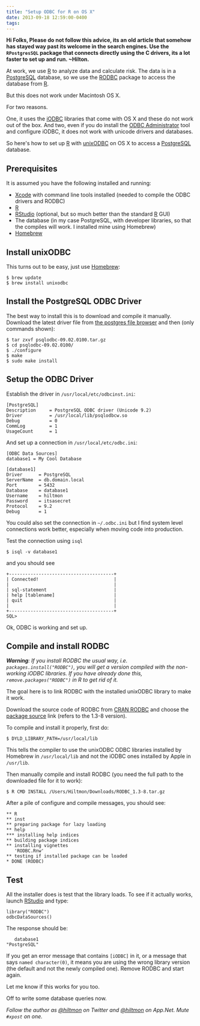 ```yaml
---
title: "Setup ODBC for R on OS X"
date: 2013-09-18 12:59:00-0400
tags: 
---
```


**Hi Folks, Please do not follow this advice, its an old article that somehow has stayed way past its welcome in the search engines. Use the `RPostgresSQL` package that connects directly using the C drivers, its a lot faster to set up and run. ~Hilton.**

At work, we use [R][rproj] to analyze data and calculate risk. The data is in a [PostgreSQL][postgres] database, so we use the [RODBC][rodbcdl] package to access the database from [R][rproj].

But this does not work under Macintosh OS X.

For two reasons. 

One, it uses the [iODBC][iodbc] libraries that come with OS X and these do not work out of the box. And two, even if you do install the [ODBC Administrator][odbcadmin] tool and configure iODBC, it does not work with unicode drivers and databases.

So here's how to set up [R][rproj] with [unixODBC][unixodbc] on OS X to access a [PostgreSQL][postgres] database.

## Prerequisites

It is assumed you have the following installed and running:

* [Xcode][xcode] with command line tools installed (needed to compile the ODBC drivers and RODBC)
* [R][rproj]
* [RStudio][rstudio] (optional, but so much better than the standard [R][rproj] GUI)
* The database (in my case PostgreSQL, with developer libraries, so that the compiles will work. I installed mine using Homebrew)
* [Homebrew][brew]

## Install unixODBC

This turns out to be easy, just use [Homebrew][brew]:

	$ brew update
	$ brew install unixodbc

## Install the PostgreSQL ODBC Driver

The best way to install this is to download and compile it manually. Download the latest driver file from [the postgres file browser][pgodbc] and then (only commands shown):

	$ tar zxvf psqlodbc-09.02.0100.tar.gz
	$ cd psqlodbc-09.02.0100/
	$ ./configure
	$ make
	$ sudo make install

## Setup the ODBC Driver

Establish the driver in `/usr/local/etc/odbcinst.ini`:

```
[PostgreSQL]
Description     = PostgreSQL ODBC driver (Unicode 9.2)
Driver          = /usr/local/lib/psqlodbcw.so
Debug           = 0
CommLog         = 1
UsageCount      = 1
```

And set up a connection in `/usr/local/etc/odbc.ini`:

```
[ODBC Data Sources]
database1 = My Cool Database

[database1]
Driver      = PostgreSQL
ServerName  = db.domain.local
Port        = 5432
Database    = database1
Username    = hiltmon
Password    = itsasecret
Protocol    = 9.2
Debug       = 1
```

You could also set the connection in `~/.odbc.ini` but I find system level connections work better, especially when moving code into production.

Test the connection using `isql`

	$ isql -v database1

and you should see

	+---------------------------------------+
	| Connected!                            |
	|                                       |
	| sql-statement                         |
	| help [tablename]                      |
	| quit                                  |
	|                                       |
	+---------------------------------------+
	SQL>
	
Ok, ODBC is working and set up.

## Compile and install RODBC

***Warning**: If you install RODBC the usual way, i.e. `packages.install("RODBC")`, you will get a version compiled with the non-working iODBC libraries. If you have already done this, `remove.packages("RODBC")` in R to get rid of it.*

The goal here is to link RODBC with the installed unixODBC library to make it work.

Download the source code of RODBC from [CRAN RODBC][rodbcdl] and choose the [package source][rodbcsrc] link (refers to the 1.3-8 version).

To compile and install it properly, first do:

	$ DYLD_LIBRARY_PATH=/usr/local/lib

This tells the compiler to use the unixODBC ODBC libraries installed by Homebrew in `/usr/local/lib` and not the iODBC ones installed by Apple in `/usr/lib`.

Then manually compile and install RODBC (you need the full path to the downloaded file for it to work):

	$ R CMD INSTALL /Users/Hiltmon/Downloads/RODBC_1.3-8.tar.gz

After a pile of configure and compile messages, you should see:

	** R
	** inst
	** preparing package for lazy loading
	** help
	*** installing help indices
	** building package indices
	** installing vignettes
	   'RODBC.Rnw'
	** testing if installed package can be loaded
	* DONE (RODBC)

## Test

All the installer does is test that the library loads. To see if it actually works, launch [RStudio][rstudio] and type:

	library("RODBC")
	odbcDataSources()

The response should be:
	   database1 	"PostgreSQL"

If you get an error message that contains `[iODBC]` in it, or a message that says `named character(0)`, it means you are using the wrong library version (the default and not the newly compiled one). Remove RODBC and start again.

Let me know if this works for you too.

Off to write some database queries now.

*Follow the author as [@hiltmon](https://twitter.com/hiltmon) on Twitter and [@hiltmon](http://alpha.app.net/hiltmon) on App.Net. Mute `#xpost` on one.*

[rproj]:	http://www.r-project.org
[postgres]:	http://www.postgresql.org
[odbcadmin]:	http://support.apple.com/kb/DL895
[iodbc]:	http://www.iodbc.org
[unixodbc]:	http://www.unixodbc.org
[xcode]:	https://developer.apple.com/xcode/
[pgodbc]:	http://www.postgresql.org/ftp/odbc/versions/msi/
[rodbcdl]:	http://cran.r-project.org/web/packages/RODBC/index.html
[rodbcsrc]:	http://cran.r-project.org/src/contrib/RODBC_1.3-8.tar.gz
[rstudio]:	http://www.rstudio.com
[brew]:	http://brew.sh


